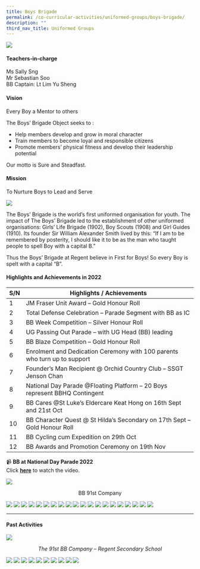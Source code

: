 ```yaml
---
title: Boys Brigade
permalink: /co-curricular-activities/uniformed-groups/boys-brigade/
description: ""
third_nav_title: Uniformed Groups
---
```

![](/images/CCA/Boys%20Brigade/BBBanner%20-%202023.jpg)

#### Teachers-in-charge  
Ms Sally Sng  
Mr Sebastian Soo  
BB Captain: Lt Lim Yu Sheng

#### Vision  
Every Boy a Mentor to others

The Boys’ Brigade Object seeks to :

*   Help members develop and grow in moral character
*   Train members to become loyal and responsible citizens
*   Promote members’ physical fitness and develop their leadership potential

Our motto is Sure and Steadfast.

#### Mission  
To Nurture Boys to Lead and Serve

![](/images/CCA/2022%20Boys%20Brigade%20Fun.jpg)

The Boys’ Brigade is the world’s first uniformed organisation for youth. The impact of The Boys’ Brigade led to the establishment of other uniformed organisations: Girls’ Life Brigade (1902), Boy Scouts (1908) and Girl Guides (1910). Its founder Sir William Alexander Smith lived by this: “If I am to be remembered by posterity, I should like it to be as the man who taught people to spell Boy with a capital B.”

Thus the Boys’ Brigade at Regent believe in First for Boys! So every Boy is spelt with a capital “B”.

#### Highlights and Achievements in 2022

| S/N | Highlights / Achievements |
| -------- | -------- |
| 1     | JM Fraser Unit Award – Gold Honour Roll |
| 2     | Total Defense Celebration – Parade Segment with BB as IC |
| 3     | BB Week Competition – Silver Honour Roll |
| 4     | UG Passing Out Parade – with UG Head (BB) leading |
| 5     | BB Blaze Competition – Gold Honour Roll |
| 6     | Enrolment and Dedication Ceremony with 100 parents who turn up to support |
| 7     | Founder’s Man Recipient @ Orchid Country Club – SSGT Jenson Chan |
| 8     | National Day Parade @Floating Platform – 20 Boys represent BBHQ Contingent |
| 9     | BB Cares @St Luke’s Eldercare Keat Hong on 16th Sept and 21st Oct |
| 10     | BB Character Quest @ St Hilda’s Secondary on 17th Sept – Gold Honour Roll |
| 11     | BB Cycling cum Expedition on 29th Oct |
| 12     | BB Awards and Promotion Ceremony on 19th Nov |

📹 **BB at National Day Parade 2022**  
Click [**here**](https://youtu.be/sTGLww9N8WE) to watch the video.


![](/images/CCA/Boys%20Brigade/BB%2091st%20Company.jpg)<center>BB 91st Company</center>

![](/images/CCA/Boys%20Brigade/BB-1.jpg)
![](/images/CCA/Boys%20Brigade/BB-2.jpg)
![](/images/CCA/Boys%20Brigade/BB-3.jpg)
![](/images/CCA/Boys%20Brigade/BB-4.jpg)
![](/images/CCA/Boys%20Brigade/BB-5.jpg)
![](/images/CCA/Boys%20Brigade/BB-6.jpg)
![](/images/CCA/Boys%20Brigade/BB-7.jpg)
![](/images/CCA/Boys%20Brigade/BB-8.jpg)
![](/images/CCA/Boys%20Brigade/BB-9.jpg)
![](/images/CCA/Boys%20Brigade/BB-10.jpg)
![](/images/CCA/Boys%20Brigade/BB-11.jpg)
![](/images/CCA/Boys%20Brigade/BB-12.jpg)
![](/images/CCA/Boys%20Brigade/BB-13.jpg)
![](/images/CCA/Boys%20Brigade/BB-14.jpg)
![](/images/CCA/Boys%20Brigade/BB-15.jpg)
![](/images/CCA/Boys%20Brigade/BB-16.jpg)
![](/images/CCA/Boys%20Brigade/BB-17.jpg)
![](/images/CCA/Boys%20Brigade/BB-18.jpg)
![](/images/CCA/Boys%20Brigade/BB-19.jpg)
![](/images/CCA/Boys%20Brigade/BB-21.jpg)

---

#### Past Activities

![](/images/The-91st-BB-Company-1350x899.jpg)
<center><i>The 91st BB Company – Regent Secondary School</i></center>

![](/images/BB%2012.jpg)
![](/images/BB%2013.jpg)
![](/images/BB%2014.jpg)
![](/images/BB%2015.jpg)
![](/images/BB%2016.jpg)
![](/images/BB%2017.jpg)
![](/images/BB%2018.jpg)
![](/images/BB%2019.jpg)
![](/images/BB%2020.jpg)
![](/images/BB%2021.jpg)